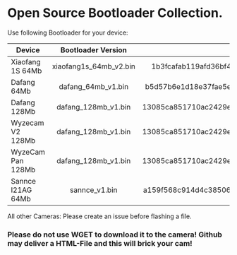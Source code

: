 # Open Source Bootloader Collection.

Use following Bootloader for your device:

| Device        | Bootloader Version           | MD5 of the file  |
| ------------- |:-------------:| -----:|
| Xiaofang 1S 64Mb    | xiaofang1s_64mb_v2.bin | 1b3fcafab119afd36bf4270c1d3c4da1 |
| Dafang 64Mb    |   dafang_64mb_v1.bin    | b5d57b6e1d18e37fae5ed07b0633c7cc   |
| Dafang 128Mb |  dafang_128mb_v1.bin     |    13085ca851710ac2429e3e95da0d849c |
| Wyzecam V2 128Mb |  dafang_128mb_v1.bin     |  13085ca851710ac2429e3e95da0d849c   |
| WyzeCam Pan 128Mb|  dafang_128mb_v1.bin     |    13085ca851710ac2429e3e95da0d849c |
| Sannce I21AG 64Mb |  sannce_v1.bin     |    a159f568c914d4c38506a7be642d488b |



All other Cameras: Please create an issue before flashing a file.


### Please do not use WGET to download it to the camera! Github may deliver a HTML-File and this will brick your cam! 
